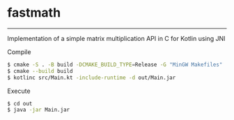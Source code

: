# fastmath
---

Implementation of a simple matrix multiplication API in C for Kotlin using JNI

Compile
```bash
$ cmake -S . -B build -DCMAKE_BUILD_TYPE=Release -G "MinGW Makefiles"
$ cmake --build build
$ kotlinc src/Main.kt -include-runtime -d out/Main.jar
```

Execute
```bash
$ cd out
$ java -jar Main.jar
```